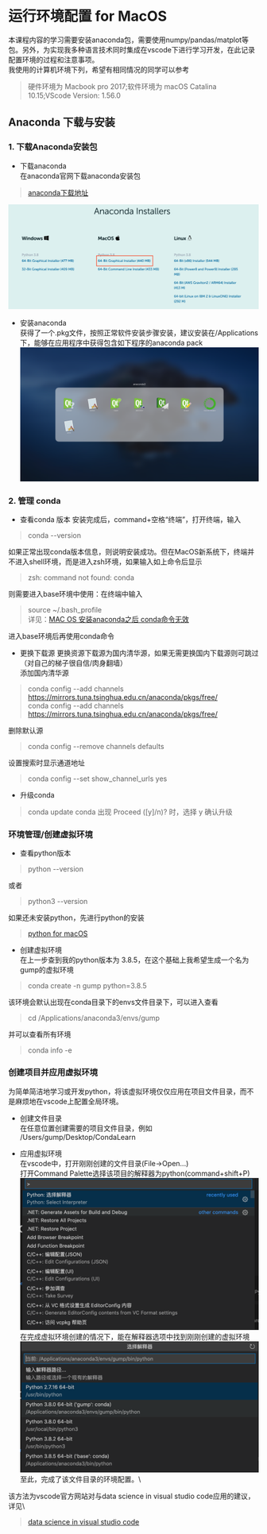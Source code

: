 # 运行环境配置 for MacOS
本课程内容的学习需要安装anaconda包，需要使用numpy/pandas/matplot等包。另外，为实现我多种语言技术同时集成在vscode下进行学习开发，在此记录配置环境的过程和注意事项。\
我使用的计算机环境下列，希望有相同情况的同学可以参考
> 硬件环境为 Macbook pro 2017;软件环境为 macOS Catalina 10.15;VScode Version: 1.56.0

## Anaconda 下载与安装
### 1. 下载Anaconda安装包
* 下载anaconda\
在anaconda官网下载anaconda安装包
> [anaconda下载地址](https://www.anaconda.com/products/individual)

![我选择的版本](/img/anaconda-installers-image.png "installers version")

* 安装anaconda\
获得了一个.pkg文件，按照正常软件安装步骤安装，建议安装在/Applications下，能够在应用程序中获得包含如下程序的anaconda pack\
![anaconda pack](/img/anaconda-pack.png)

### 2. 管理 conda
* 查看conda 版本
安装完成后，command+空格“终端”，打开终端，输入
> conda --version

如果正常出现conda版本信息，则说明安装成功。但在MacOS新系统下，终端并不进入shell环境，而是进入zsh环境，如果输入如上命令后显示
> zsh: command not found: conda

则需要进入base环境中使用：在终端中输入
> source ~/.bash_profile \
> 详见：[MAC OS 安装anaconda之后 conda命令无效](https://blog.csdn.net/Cece11011/article/details/103820337)

进入base环境后再使用conda命令

* 更换下载源
更换资源下载源为国内清华源，如果无需更换国内下载源则可跳过（对自己的梯子很自信/肉身翻墙）\
添加国内清华源
> conda config --add channels https://mirrors.tuna.tsinghua.edu.cn/anaconda/pkgs/free/ \
> conda config --add channels https://mirrors.tuna.tsinghua.edu.cn/anaconda/pkgs/free/

删除默认源
> conda config --remove channels defaults

设置搜索时显示通道地址
> conda config --set show_channel_urls yes

* 升级conda
> conda update conda
> 出现 Proceed ([y]/n)? 时，选择 y 确认升级

### 环境管理/创建虚拟环境
* 查看python版本
> python --version

或者
> python3 --version

如果还未安装python，先进行python的安装
> [python for macOS](https://www.python.org/downloads/mac-osx/)

* 创建虚拟环境\
在上一步查到我的python版本为 3.8.5，在这个基础上我希望生成一个名为gump的虚拟环境
> conda create -n gump python=3.8.5

该环境会默认出现在conda目录下的envs文件目录下，可以进入查看
> cd /Applications/anaconda3/envs/gump

并可以查看所有环境
> conda info -e

### 创建项目并应用虚拟环境
为简单简洁地学习或开发python，将该虚拟环境仅仅应用在项目文件目录，而不是麻烦地在vscode上配置全局环境。

* 创建文件目录\
在任意位置创建需要的项目文件目录，例如 /Users/gump/Desktop/CondaLearn

* 应用虚拟环境\
在vscode中，打开刚刚创建的文件目录(File->Open...)\
打开Command Palette选择该项目的解释器为python(command+shift+P)\
![选择解释器](/img/interpreter.png)
在完成虚拟环境创建的情况下，能在解释器选项中找到刚刚创建的虚拟环境\
![python解释器选项](/img/interpreter-options.png)
至此，完成了该文件目录的环境配置。\

该方法为vscode官方网站对与data science in visual studio code应用的建议，详见\
> [data science in visual studio code](https://code.visualstudio.com/docs/python/data-science-tutorial)
